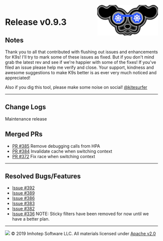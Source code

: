<img src="https://raw.githubusercontent.com/derailed/k9s/master/assets/k9s_small.png" align="right" width="200" height="auto"/>

# Release v0.9.3

## Notes

Thank you to all that contributed with flushing out issues and enhancements for K9s! I'll try to mark some of these issues as fixed. But if you don't mind grab the latest rev and see if we're happier with some of the fixes! If you've filed an issue please help me verify and close. Your support, kindness and awesome suggestions to make K9s better is as ever very much noticed and appreciated!

Also if you dig this tool, please make some noise on social! [@kitesurfer](https://twitter.com/kitesurfer)

---

## Change Logs

Maintenance release

## Merged PRs

* [PR #385](https://github.com/CirrusByte42/ca9s/pull/385) Remove debugging calls from HPA
* [PR #384](https://github.com/CirrusByte42/ca9s/issues/384) Invalidate cache when switching context
* [PR #372](https://github.com/CirrusByte42/ca9s/pull/372) Fix race when switching context

---

## Resolved Bugs/Features

* [Issue #392](https://github.com/CirrusByte42/ca9s/issues/392)
* [Issue #389](https://github.com/CirrusByte42/ca9s/issues/389)
* [Issue #386](https://github.com/CirrusByte42/ca9s/issues/386)
* [Issue #383](https://github.com/CirrusByte42/ca9s/issues/383)
* [Issue #382](https://github.com/CirrusByte42/ca9s/issues/382)
* [Issue #336](https://github.com/CirrusByte42/ca9s/issues/336) NOTE: Sticky filters have been removed for now until we have a better plan.

---

<img src="https://raw.githubusercontent.com/derailed/k9s/master/assets/imhotep_logo.png" width="32" height="auto"/> © 2019 Imhotep Software LLC. All materials licensed under [Apache v2.0](http://www.apache.org/licenses/LICENSE-2.0)
